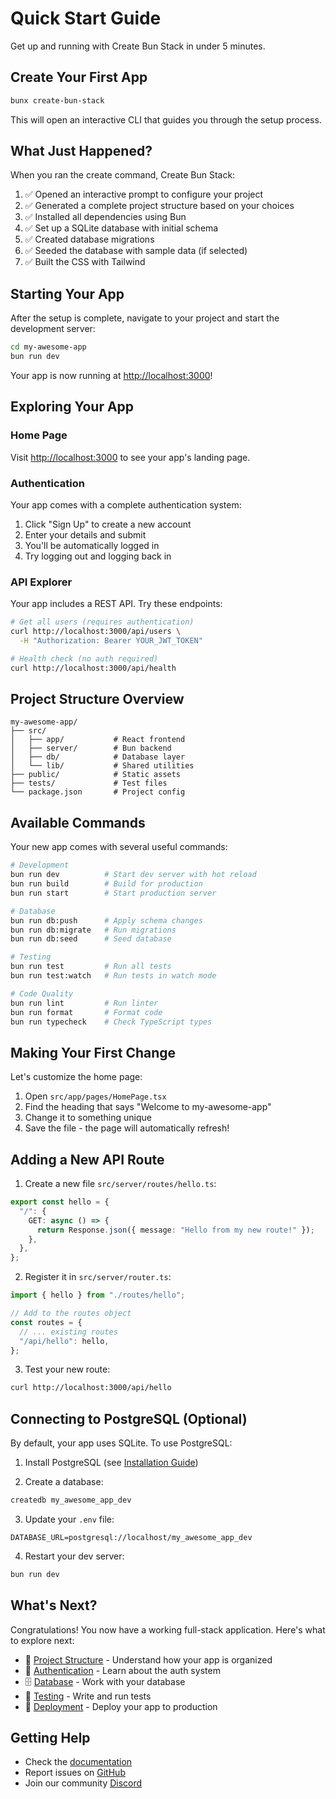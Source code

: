 # Quick Start Guide

Get up and running with Create Bun Stack in under 5 minutes.

## Create Your First App

```bash
bunx create-bun-stack
```

This will open an interactive CLI that guides you through the setup process.

## What Just Happened?

When you ran the create command, Create Bun Stack:

1. ✅ Opened an interactive prompt to configure your project
2. ✅ Generated a complete project structure based on your choices
3. ✅ Installed all dependencies using Bun
4. ✅ Set up a SQLite database with initial schema
5. ✅ Created database migrations
6. ✅ Seeded the database with sample data (if selected)
7. ✅ Built the CSS with Tailwind

## Starting Your App

After the setup is complete, navigate to your project and start the development server:

```bash
cd my-awesome-app
bun run dev
```

Your app is now running at [http://localhost:3000](http://localhost:3000)!

## Exploring Your App

### Home Page
Visit [http://localhost:3000](http://localhost:3000) to see your app's landing page.

### Authentication
Your app comes with a complete authentication system:

1. Click "Sign Up" to create a new account
2. Enter your details and submit
3. You'll be automatically logged in
4. Try logging out and logging back in

### API Explorer
Your app includes a REST API. Try these endpoints:

```bash
# Get all users (requires authentication)
curl http://localhost:3000/api/users \
  -H "Authorization: Bearer YOUR_JWT_TOKEN"

# Health check (no auth required)
curl http://localhost:3000/api/health
```

## Project Structure Overview

```
my-awesome-app/
├── src/
│   ├── app/           # React frontend
│   ├── server/        # Bun backend
│   ├── db/            # Database layer
│   └── lib/           # Shared utilities
├── public/            # Static assets
├── tests/             # Test files
└── package.json       # Project config
```

## Available Commands

Your new app comes with several useful commands:

```bash
# Development
bun run dev          # Start dev server with hot reload
bun run build        # Build for production
bun run start        # Start production server

# Database
bun run db:push      # Apply schema changes
bun run db:migrate   # Run migrations
bun run db:seed      # Seed database

# Testing
bun run test         # Run all tests
bun run test:watch   # Run tests in watch mode

# Code Quality
bun run lint         # Run linter
bun run format       # Format code
bun run typecheck    # Check TypeScript types
```

## Making Your First Change

Let's customize the home page:

1. Open `src/app/pages/HomePage.tsx`
2. Find the heading that says "Welcome to my-awesome-app"
3. Change it to something unique
4. Save the file - the page will automatically refresh!

## Adding a New API Route

1. Create a new file `src/server/routes/hello.ts`:

```typescript
export const hello = {
  "/": {
    GET: async () => {
      return Response.json({ message: "Hello from my new route!" });
    },
  },
};
```

2. Register it in `src/server/router.ts`:

```typescript
import { hello } from "./routes/hello";

// Add to the routes object
const routes = {
  // ... existing routes
  "/api/hello": hello,
};
```

3. Test your new route:

```bash
curl http://localhost:3000/api/hello
```

## Connecting to PostgreSQL (Optional)

By default, your app uses SQLite. To use PostgreSQL:

1. Install PostgreSQL (see [Installation Guide](/docs/getting-started/installation))

2. Create a database:
```bash
createdb my_awesome_app_dev
```

3. Update your `.env` file:
```env
DATABASE_URL=postgresql://localhost/my_awesome_app_dev
```

4. Restart your dev server:
```bash
bun run dev
```

## What's Next?

Congratulations! You now have a working full-stack application. Here's what to explore next:

- 📖 [Project Structure](/docs/guide/project-structure) - Understand how your app is organized
- 🔐 [Authentication](/docs/features/authentication) - Learn about the auth system
- 🗄️ [Database](/docs/features/database) - Work with your database
- 🧪 [Testing](/docs/guide/testing) - Write and run tests
- 🚀 [Deployment](/docs/guide/deployment) - Deploy your app to production

## Getting Help

- Check the [documentation](/docs)
- Report issues on [GitHub](https://github.com/jasencarroll/create-bun-stack)
- Join our community [Discord](https://discord.gg/your-invite)